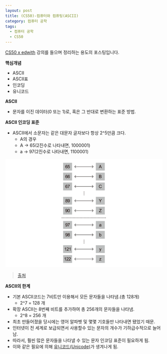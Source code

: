```yaml
---
layout: post
title: (CS50)-컴퓨터와 컴퓨팅(ASCII)
category: 컴퓨터 공학
tags:
  - 컴퓨터 공학
  - CS50
---
```




[CS50 x edwith](https://www.edwith.org/cs50/) 강의를 들으며 정리하는 용도의 포스팅입니다.



**핵심개념**

- ASCII
- ASCII표
- 인코딩
- 유니코드



**ASCII**

- 문자를 이진 데이터(0 또는 1)로, 혹은 그 반대로 변환하는 표준 방법.



**ASCII 인코딩 표준**

- ASCII에서 소문자는 같은 대문자 글자보다 항상 2^5만큼 크다.
  - A의 경우
  - A -> 65(2진수로 나타내면, 1000001)
  - a -> 97(2진수로 나타내면, 1100001)

![ASCII 인코딩 표준](/assets/cs50/ASCII.png)

> [출처](https://www.edwith.org/cs50/lecture/22807/)



**ASCII의 한계**

- 기본 ASCII코드는 7비트만 이용해서 모든 문자들을 나타냄.(총 128개)
  - 2^7 = 128 개
- 확장 ASCII는 8번째 비트를 추가하여 총 256개의 문자들을 나타냄.
  - 2^8 = 256 개
- 최초 만들어졌을 당시에는 영어 알파벳 및 몇몇 기호들만 나타내면 됐었기 때문.
- 인터넷이 전 세계로 보급되면서 사용할수 있는 문자의 개수가 기하급수적으로 늘어남.
- 따라서, 훨씬 많은 문자들을 나타낼 수 있는 문자 인코딩 표준이 필요하게 됨.
- 이와 같은 필요에 의해 [유니코드(Unicode)](https://ko.wikipedia.org/wiki/%EC%9C%A0%EB%8B%88%EC%BD%94%EB%93%9C)가 생겨나게 됨.
